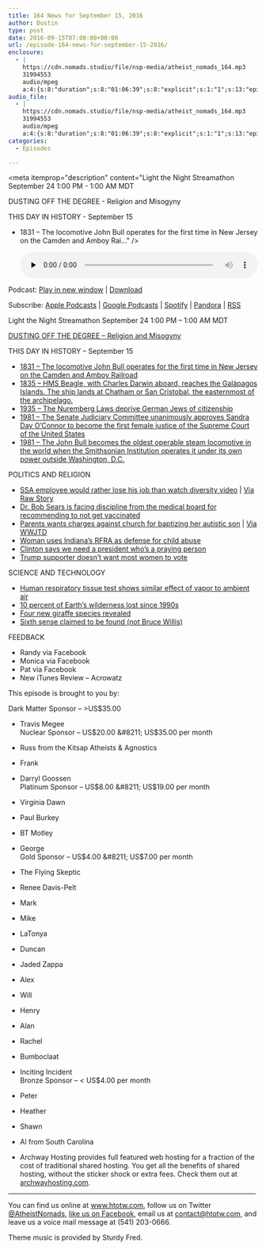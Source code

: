```yaml
---
title: 164 News for September 15, 2016
author: Dustin
type: post
date: 2016-09-15T07:00:00+00:00
url: /﻿episode-164-news-for-september-15-2016/
enclosure:
  - |
    https://cdn.nomads.studio/file/nsp-media/atheist_nomads_164.mp3
    31994553
    audio/mpeg
    a:4:{s:8:"duration";s:8:"01:06:39";s:8:"explicit";s:1:"1";s:13:"episode_title";s:27:"News for September 15, 2016";s:10:"episode_no";s:3:"164";}
audio_file:
  - |
    https://cdn.nomads.studio/file/nsp-media/atheist_nomads_164.mp3
    31994553
    audio/mpeg
    a:4:{s:8:"duration";s:8:"01:06:39";s:8:"explicit";s:1:"1";s:13:"episode_title";s:27:"News for September 15, 2016";s:10:"episode_no";s:3:"164";}
categories:
  - Episodes

---
```

<div itemscope itemtype="http://schema.org/AudioObject">
  <meta itemprop="name" content="164 News for September 15, 2016" />
  
  <meta itemprop="uploadDate" content="2016-09-15T01:00:00-06:00" />
  
  <meta itemprop="encodingFormat" content="audio/mpeg" />
  
  <meta itemprop="duration" content="PT1H06M39S" />
  
  <meta itemprop="description" content="Light the Night Streamathon September 24 1:00 PM - 1:00 AM MDT

DUSTING OFF THE DEGREE - Religion and Misogyny

THIS DAY IN HISTORY - September 15
* 1831 – The locomotive John Bull operates for the first time in New Jersey on the Camden and Amboy Rai..." />
  
  <meta itemprop="contentUrl" content="https://dts.podtrac.com/redirect.mp3/cdn.nomads.studio/file/nsp-media/atheist_nomads_164.mp3" />
  
  <meta itemprop="contentSize" content="30.5" />
  </p> 
  
  <div class="powerpress_player" id="powerpress_player_8426">
    <audio class="wp-audio-shortcode" id="audio-5064-170" preload="none" style="width: 100%;" controls="controls"><source type="audio/mpeg" src="https://dts.podtrac.com/redirect.mp3/cdn.nomads.studio/file/nsp-media/atheist_nomads_164.mp3?_=170" /><a href="https://dts.podtrac.com/redirect.mp3/cdn.nomads.studio/file/nsp-media/atheist_nomads_164.mp3">https://dts.podtrac.com/redirect.mp3/cdn.nomads.studio/file/nsp-media/atheist_nomads_164.mp3</a></audio>
  </div>
</div>

<p class="powerpress_links powerpress_links_mp3">
  Podcast: <a href="https://dts.podtrac.com/redirect.mp3/cdn.nomads.studio/file/nsp-media/atheist_nomads_164.mp3" class="powerpress_link_pinw" target="_blank" title="Play in new window" onclick="return powerpress_pinw('https://htotw.com/?powerpress_pinw=5064-podcast');" rel="nofollow">Play in new window</a> | <a href="https://dts.podtrac.com/redirect.mp3/cdn.nomads.studio/file/nsp-media/atheist_nomads_164.mp3" class="powerpress_link_d" title="Download" rel="nofollow" download="atheist_nomads_164.mp3">Download</a>
</p>

<p class="powerpress_links powerpress_subscribe_links">
  Subscribe: <a href="https://podcasts.apple.com/us/podcast/humanists-take-on-the-world/id530050098?mt=2&ls=1" class="powerpress_link_subscribe powerpress_link_subscribe_itunes" target="_blank" title="Subscribe on Apple Podcasts" rel="nofollow">Apple Podcasts</a> | <a href="https://www.google.com/podcasts?feed=aHR0cDovL2F0aGVpc3Rub21hZHMubGlic3luLmNvbS9yc3M%3D" class="powerpress_link_subscribe powerpress_link_subscribe_googleplay" target="_blank" title="Subscribe on Google Podcasts" rel="nofollow">Google Podcasts</a> | <a href="https://open.spotify.com/show/3LzK2xZGike6Tc1GEMtMbr?si=LieN9SNuTpq96smuaUsH8A" class="powerpress_link_subscribe powerpress_link_subscribe_spotify" target="_blank" title="Subscribe on Spotify" rel="nofollow">Spotify</a> | <a href="https://www.pandora.com/podcast/atheist-nomads/PC:10122?corr=62071012&part=ug" class="powerpress_link_subscribe powerpress_link_subscribe_pandora" target="_blank" title="Subscribe on Pandora" rel="nofollow">Pandora</a> | <a href="https://htotw.com/feed/podcast/" class="powerpress_link_subscribe powerpress_link_subscribe_rss" target="_blank" title="Subscribe via RSS" rel="nofollow">RSS</a>
</p>

Light the Night Streamathon September 24 1:00 PM &#8211; 1:00 AM MDT

<a href="http://www.dwnomad.com/2012/06/the-root-of-all-evil/" target="_blank" rel="noopener">DUSTING OFF THE DEGREE &#8211; Religion and Misogyny</a>

THIS DAY IN HISTORY &#8211; September 15  
* <a href="https://en.wikipedia.org/wiki/John_Bull_(locomotive)" target="_blank" rel="noopener">1831 – The locomotive John Bull operates for the first time in New Jersey on the Camden and Amboy Railroad</a>  
* <a href="https://en.wikipedia.org/wiki/HMS_Beagle" target="_blank" rel="noopener">1835 – HMS Beagle, with Charles Darwin aboard, reaches the Galápagos Islands. The ship lands at Chatham or San Cristobal, the easternmost of the archipelago.</a>  
* <a href="https://en.wikipedia.org/wiki/Nuremberg_Laws" target="_blank" rel="noopener">1935 &#8211; The Nuremberg Laws deprive German Jews of citizenship</a>  
* <a href="https://en.wikipedia.org/wiki/Sandra_Day_O%27Connor" target="_blank" rel="noopener">1981 &#8211; The Senate Judiciary Committee unanimously approves Sandra Day O&#8217;Connor to become the first female justice of the Supreme Court of the United States</a>  
* <a href="https://en.wikipedia.org/wiki/John_Bull_(locomotive)" target="_blank" rel="noopener">1981 – The John Bull becomes the oldest operable steam locomotive in the world when the Smithsonian Institution operates it under its own power outside Washington, D.C.</a>

POLITICS AND RELIGION

* <a href="http://www.news-gazette.com/news/local/2016-09-08/man-would-rather-get-fired-watch-diversity-video.html" target="_blank" rel="noopener">SSA employee would rather lose his job than watch diversity video</a> | <a href="http://www.news-gazette.com/news/local/2016-09-08/man-would-rather-get-fired-watch-diversity-video.html" target="_blank" rel="noopener">Via Raw Story</a>  
* <a href="http://www.ocregister.com/articles/sears-728409-medical-board.html" target="_blank" rel="noopener">Dr. Bob Sears is facing discipline from the medical board for recommending to not get vaccinated</a>  
* <a href="http://www.wkyc.com/news/local/geauga-county/mother-special-needs-son-forcibly-baptized/315765150" target="_blank" rel="noopener">Parents wants charges against church for baptizing her autistic son</a> | <a href="http://www.patheos.com/blogs/wwjtd/2016/09/mother-suing-church-over-baptizing-her-autistic-son-without-her-consent/" target="_blank" rel="noopener">Via WWJTD</a>  
* <a href="http://www.huffingtonpost.com/entry/indiana-religious-freedom-child-abuse_us_57c724e7e4b0a22de093b67c" target="_blank" rel="noopener">Woman uses Indiana’s RFRA as defense for child abuse</a>  
* <a href="http://www.nytimes.com/2016/09/09/us/politics/hillary-clinton-emphasizes-importance-of-faith-to-black-audience.html?_r=0" target="_blank" rel="noopener">Clinton says we need a president who’s a praying person</a>  
* <a href="http://bipartisanreport.com/2016/08/31/trump-surrogate-calls-for-taking-away-voting-rights-from-women-and-welfare-recipients/" target="_blank" rel="noopener">Trump supporter doesn’t want most women to vote</a>

SCIENCE AND TECHNOLOGY  
* <a href="http://atlasofscience.org/human-respiratory-tissue-test-reveals-e-cigarette-vapour-produced-similar-result-as-air/" target="_blank" rel="noopener">Human respiratory tissue test shows similar effect of vapor to ambient air</a>  
* <a href="http://www.cell.com/current-biology/abstract/S0960-9822(16)30993-9" target="_blank" rel="noopener">10 percent of Earth’s wilderness lost since 1990s</a>  
* <a href="http://www.cell.com/current-biology/fulltext/S0960-9822(16)30787-4" target="_blank" rel="noopener">Four new giraffe species revealed</a>  
* <a href="http://chemse.oxfordjournals.org/content/early/2016/08/23/chemse.bjw088" target="_blank" rel="noopener">Sixth sense claimed to be found (not Bruce Willis)</a>

FEEDBACK  
* Randy via Facebook  
* Monica via Facebook  
* Pat via Facebook  
* New iTunes Review &#8211; Acrowatz

This episode is brought to you by:

Dark Matter Sponsor &#8211; >US$35.00  
* Travis Megee  
Nuclear Sponsor &#8211; US$20.00 &#8211; US$35.00 per month  
* Russ from the Kitsap Atheists & Agnostics  
* Frank  
* Darryl Goossen  
Platinum Sponsor &#8211; US$8.00 &#8211; US$19.00 per month  
* Virginia Dawn  
* Paul Burkey  
* BT Motley  
* George  
Gold Sponsor &#8211; US$4.00 &#8211; US$7.00 per month  
* The Flying Skeptic  
* Renee Davis-Pelt  
* Mark  
* Mike  
* LaTonya  
* Duncan  
* Jaded Zappa  
* Alex  
* Will  
* Henry  
* Alan  
* Rachel  
* Bumboclaat  
* Inciting Incident  
Bronze Sponsor &#8211; < US$4.00 per month  
* Peter  
* Heather  
* Shawn  
* Al from South Carolina

* Archway Hosting provides full featured web hosting for a fraction of the cost of traditional shared hosting. You get all the benefits of shared hosting, without the sticker shock or extra fees. Check them out at <a href="http://archwayhosting.com/" target="_blank" rel="noopener">archwayhosting.com</a>.

<hr width="500" />

You can find us online at <a href="https://www.htotw.com/" target="_blank" rel="noopener">www.htotw.com</a>, follow us on Twitter <a href="https://twitter.com/AtheistNomads" target="_blank" rel="noopener">@AtheistNomads</a>, <a href="https://htotw.com/facebook" target="_blank" rel="noopener">like us on Facebook</a>, email us at <contact@htotw.com>, and leave us a voice mail message at (541) 203-0666.

Theme music is provided by Sturdy Fred.
